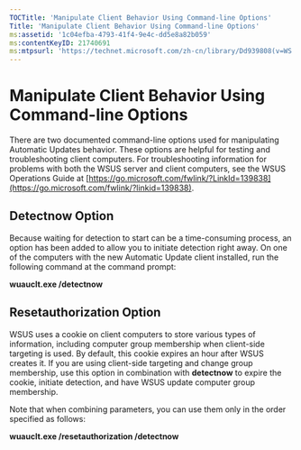 ```yaml
---
TOCTitle: 'Manipulate Client Behavior Using Command-line Options'
Title: 'Manipulate Client Behavior Using Command-line Options'
ms:assetid: '1c04efba-4793-41f4-9e4c-dd5e8a82b059'
ms:contentKeyID: 21740691
ms:mtpsurl: 'https://technet.microsoft.com/zh-cn/library/Dd939808(v=WS.10)'
---
```


Manipulate Client Behavior Using Command-line Options
=====================================================

There are two documented command-line options used for manipulating Automatic Updates behavior. These options are helpful for testing and troubleshooting client computers. For troubleshooting information for problems with both the WSUS server and client computers, see the WSUS Operations Guide at [https://go.microsoft.com/fwlink/?LinkId=139838](https://go.microsoft.com/fwlink/?linkid=139838).

Detectnow Option
----------------

Because waiting for detection to start can be a time-consuming process, an option has been added to allow you to initiate detection right away. On one of the computers with the new Automatic Update client installed, run the following command at the command prompt:

**wuauclt.exe /detectnow**

Resetauthorization Option
-------------------------

WSUS uses a cookie on client computers to store various types of information, including computer group membership when client-side targeting is used. By default, this cookie expires an hour after WSUS creates it. If you are using client-side targeting and change group membership, use this option in combination with **detectnow** to expire the cookie, initiate detection, and have WSUS update computer group membership.

Note that when combining parameters, you can use them only in the order specified as follows:

**wuauclt.exe /resetauthorization /detectnow**
